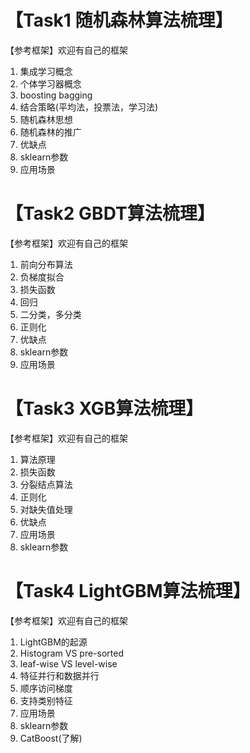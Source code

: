 # 【Task1 随机森林算法梳理】
【参考框架】欢迎有自己的框架
1. 集成学习概念
2. 个体学习器概念
3. boosting  bagging
4. 结合策略(平均法，投票法，学习法)
5. 随机森林思想
6. 随机森林的推广
7. 优缺点
8. sklearn参数
9. 应用场景

# 【Task2 GBDT算法梳理】
【参考框架】欢迎有自己的框架
1. 前向分布算法
2. 负梯度拟合
3. 损失函数
4. 回归
5. 二分类，多分类
6. 正则化
7. 优缺点
8. sklearn参数
9. 应用场景

# 【Task3 XGB算法梳理】
【参考框架】欢迎有自己的框架

1. 算法原理
2. 损失函数
3. 分裂结点算法
4. 正则化
5. 对缺失值处理
6. 优缺点
7. 应用场景
8. sklearn参数

# 【Task4 LightGBM算法梳理】
【参考框架】欢迎有自己的框架

1. LightGBM的起源
2. Histogram VS pre-sorted
3. leaf-wise VS level-wise
4. 特征并行和数据并行
5. 顺序访问梯度
6. 支持类别特征
7. 应用场景
8. sklearn参数
9. CatBoost(了解)